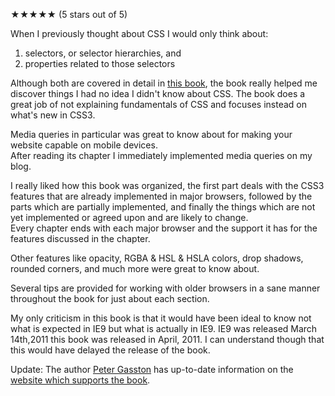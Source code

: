 <p>★★★★★ (<span itemprop="rating">5</span> stars out of 5)</p>

When I previously thought about CSS I would only think about:

  1. selectors, or selector hierarchies, and
  2. properties related to those selectors


Although both are covered in detail in [this book][1], the book really helped me discover things I had no idea I didn't know about CSS.
The book does a great job of not explaining fundamentals of CSS and focuses instead on what's new in CSS3.

Media queries in particular was great to know about for making your website capable on mobile devices.  
After reading its chapter I immediately implemented media queries on my blog.

I really liked how this book was organized, the first part deals with the CSS3 features that are already implemented in major browsers, followed by the parts which are partially implemented, and finally the things which are not yet implemented or agreed upon and are likely to change.  
Every chapter ends with each major browser and the support it has for the features discussed in the chapter.

Other features like opacity, RGBA & HSL & HSLA colors, drop shadows, rounded corners, and much more were great to know about.

Several tips are provided for working with older browsers in a sane manner throughout the book for just about each section.

My only criticism in this book is that it would have been ideal to know not what is expected in IE9 but what is actually in IE9.
IE9 was released March 14th,2011 this book was released in April, 2011.  I can understand though that this would have delayed the release of the book.

Update: The author [Peter Gasston][2] has up-to-date information on the [website which supports the book][3].


[1]: http://oreilly.com/catalog/9781593272869/
[2]: https://twitter.com/#!/stopsatgreen
[3]: http://thebookofcss3.com
